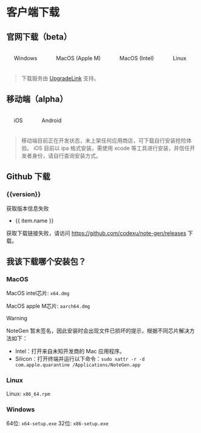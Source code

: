 # 客户端下载

## 官网下载（beta）

<div class="button-group">
  <a href="http://api.upgrade.toolsetlink.com/v1/tauri/download?tauriKey=tyEi-iLVFxnRhGc9c_xApw&target=windows&arch=x86_64" target="_blank">Windows</a>
  <a href="http://api.upgrade.toolsetlink.com/v1/tauri/download?tauriKey=tyEi-iLVFxnRhGc9c_xApw&target=darwin&arch=aarch64" target="_blank">MacOS (Apple M)</a>
  <a href="http://api.upgrade.toolsetlink.com/v1/tauri/download?tauriKey=tyEi-iLVFxnRhGc9c_xApw&target=darwin&arch=x86_64" target="_blank">MacOS (Intel)</a>
  <a href="http://api.upgrade.toolsetlink.com/v1/tauri/download?tauriKey=tyEi-iLVFxnRhGc9c_xApw&target=linux&arch=x86_64" target="_blank">Linux</a>
</div>

> 下载服务由 [UpgradeLink](http://upgrade.toolsetlink.com/) 支持。

## 移动端（alpha）

<div class="button-group">
  <a href="http://file.notegen.top/note_gen_ios_v0.18.0.ipa" target="_blank">iOS</a>
  <a href="http://file.notegen.top/note_gen_android_v0.18.0.apk" target="_blank">Android</a>
</div>

> 移动端目前正在开发状态，未上架任何应用商店，可下载自行安装抢险体验。
> iOS 目前以 ipa 格式安装，需使用 xcode 等工具进行安装，并信任开发者身份，请自行查询安装方式。

## Github 下载

<h3 v-if="version">{{version}}</h3>
<p v-else>获取版本信息失败</p>

<ul v-if="assets" v-for="(item, index) in assets.assets" :key="index">
  <li v-if="!filterAssets.includes(item.name.split('.').pop())">
    <a :href="item.browser_download_url">{{ item.name }}</a>
  </li>
</ul>
<p v-else>
  获取下载链接失败，请访问
  <a href="https://github.com/codexu/note-gen/releases">https://github.com/codexu/note-gen/releases</a> 下载。
</p>

## 我该下载哪个安装包？

### MacOS

MacOS intel芯片: `x64.dmg`

MacOS apple M芯片: `aarch64.dmg`

> [!WARNING]
> NoteGen 暂未签名，因此安装时会出现文件已损坏的提示，根据不同芯片解决方法如下：
> - Intel：打开来自未知开发商的 Mac 应用程序。
> - Silicon：打开终端并运行以下命令：`sudo xattr -r -d com.apple.quarantine /Applications/NoteGen.app`

### Linux

Linux: `x86_64.rpm`

### Windows

64位: `x64-setup.exe`
32位: `x86-setup.exe`

<script setup>
import { getLatestRelease } from '../libs/download.ts'
import { ref } from 'vue'

// 过滤后缀
const filterAssets = ['sig', 'asc', 'json', 'gz']

const assets = ref(null)
const version =ref(null)

getLatestRelease('codexu','note-gen').then(res =>{
  if(res) {
    assets.value = res
    version.value = res.name
  }
})
</script>

<style scoped>
.button-group {
  display: flex;
  gap: 10px;
  margin: 24px 0;
}

.button-group a {
  padding: 10px 20px;
  border-radius: 5px;
  border: 1px solid var(--vp-button-brand-border);
  color: var(--vp-button-brand-text);
  background-color: var(--vp-button-brand-bg);
  text-decoration: none;
}

.button-group a:hover {
  background-color: var(--vp-button-brand-hover-bg);
}
</style>